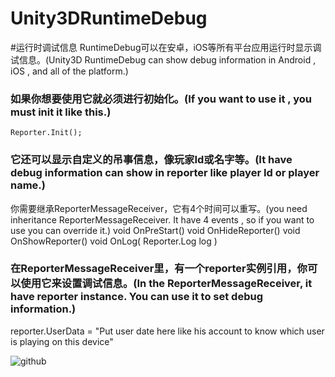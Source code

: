 ﻿# Unity3DRuntimeDebug

#运行时调试信息
  RuntimeDebug可以在安卓，iOS等所有平台应用运行时显示调试信息。(Unity3D RuntimeDebug can show debug information in Android , iOS , and all of the platform.)

### 如果你想要使用它就必须进行初始化。(If you want to use it , you must init it like this.)
    Reporter.Init();

### 它还可以显示自定义的吊事信息，像玩家Id或名字等。(It have debug information can show in reporter like player Id or player name.)
  你需要继承ReporterMessageReceiver，它有4个时间可以重写。(you need inheritance ReporterMessageReceiver. It have 4 events , so if you want to use you can override it.)
    void OnPreStart()
    void OnHideReporter()
    void OnShowReporter()
    void OnLog( Reporter.Log log )

### 在ReporterMessageReceiver里，有一个reporter实例引用，你可以使用它来设置调试信息。(In the ReporterMessageReceiver, it have        reporter instance. You can use it to set debug information.)
  reporter.UserData = "Put user date here like his account to know which user is playing on this device"

![github](https://github.com/luzexi/Unity3DRuntimeDebug/blob/master/demoImg.png "img")
